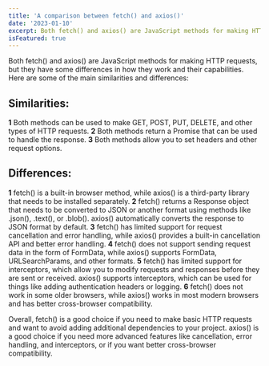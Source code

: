 ```yaml
---
title: 'A comparison between fetch() and axios()'
date: '2023-01-10'
excerpt: Both fetch() and axios() are JavaScript methods for making HTTP requests, but they have some differences in how they work and their capabilities. 
isFeatured: true
---
```

Both fetch() and axios() are JavaScript methods for making HTTP requests, but they have some differences in how they work and their capabilities. Here are some of the main similarities and differences:

## Similarities:

**1** Both methods can be used to make GET, POST, PUT, DELETE, and other types of HTTP requests.
**2** Both methods return a Promise that can be used to handle the response.
**3** Both methods allow you to set headers and other request options.

## Differences:

**1** fetch() is a built-in browser method, while axios() is a third-party library that needs to be installed separately.
**2** fetch() returns a Response object that needs to be converted to JSON or another format using methods like .json(), .text(), or .blob(). axios() automatically converts the response to JSON format by default.
**3** fetch() has limited support for request cancellation and error handling, while axios() provides a built-in cancellation API and better error handling.
**4** fetch() does not support sending request data in the form of FormData, while axios() supports FormData, URLSearchParams, and other formats.
**5** fetch() has limited support for interceptors, which allow you to modify requests and responses before they are sent or received. axios() supports interceptors, which can be used for things like adding authentication headers or logging.
**6** fetch() does not work in some older browsers, while axios() works in most modern browsers and has better cross-browser compatibility.

Overall, fetch() is a good choice if you need to make basic HTTP requests and want to avoid adding additional dependencies to your project. axios() is a good choice if you need more advanced features like cancellation, error handling, and interceptors, or if you want better cross-browser compatibility.